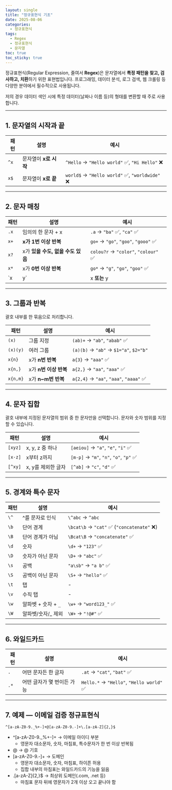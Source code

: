 ```yaml
---
layout: single
title: "정규표현식 기초"
date: 2025-08-06
categories:
  - 정규표현식
tags:
  - Regex
  - 정규표현식
  - 문자열
toc: true
toc_sticky: true
---
```


정규표현식(Regular Expression, 줄여서 **Regex**)은 문자열에서 **특정 패턴을 찾고, 검사하고, 치환**하기 위한 표현법입니다.
프로그래밍, 데이터 분석, 로그 검색, 웹 크롤링 등 다양한 분야에서 필수적으로 사용됩니다.  

저의 경우 데이터 색인 시에 특정 데이터(날짜나 이름 등)의 형태를 변환할 때 주로 사용합니다.

---

## 1. 문자열의 시작과 끝

| 패턴 | 설명 | 예시 |
|------|------|------|
| `^x` | 문자열이 **x로 시작** | `^Hello` → `"Hello world"` ✅, `"Hi Hello"` ❌ |
| `x$` | 문자열이 **x로 끝** | `world$` → `"Hello world"` ✅, `"worldwide"` ❌ |

---

## 2. 문자 매칭

| 패턴 | 설명 | 예시 |
|------|------|------|
| `.x` | 임의의 한 문자 + x | `.a` → `"ba"` ✅, `"ca"` ✅ |
| `x+` | **x가 1번 이상 반복** | `go+` → `"go"`, `"goo"`, `"gooo"` ✅ |
| `x?` | x가 **있을 수도, 없을 수도 있음** | `colou?r` → `"color"`, `"colour"` ✅ |
| `x*` | x가 **0번 이상 반복** | `go*` → `"g"`, `"go"`, `"goo"` ✅ |
| `x|y` | x **또는** y | `dog|cat` → `"dog"` ✅, `"cat"` ✅ |

---

## 3. 그룹과 반복
괄호 내부를 한 묶음으로 처리합니다.

| 패턴 | 설명 | 예시 |
|------|------|------|
| `(x)` | 그룹 지정 | `(ab)+` → `"ab"`, `"abab"` ✅ |
| `(x)(y)` | 여러 그룹 | `(a)(b)` → `"ab"` → `$1="a"`, `$2="b"` |
| `x{n}` | x가 **n번 반복** | `a{3}` → `"aaa"` ✅ |
| `x{n,}` | x가 **n번 이상 반복** | `a{2,}` → `"aa"`, `"aaa"` ✅ |
| `x{n,m}` | x가 **n~m번 반복** | `a{2,4}` → `"aa"`, `"aaa"`, `"aaaa"` ✅ |

---

## 4. 문자 집합
괄호 내부에 지정된 문자열의 범위 중 한 문자만을 선택합니다.
문자와 숫자 범위를 지정할 수 있습니다.

| 패턴 | 설명 | 예시 |
|------|------|------|
| `[xyz]` | x, y, z 중 하나 | `[aeiou]` → `"a"`, `"e"`, `"i"` ✅ |
| `[x-z]` | x부터 z까지 | `[m-p]` → `"m"`, `"n"`, `"o"`, `"p"` ✅ |
| `[^xy]` | x, y를 제외한 글자 | `[^ab]` → `"c"`, `"d"` ✅ |

---

## 5. 경계와 특수 문자

| 패턴 | 설명 | 예시 |
|------|------|------|
| `\^` | ^를 문자로 인식 | `\^abc` → `^abc` |
| `\b` | 단어 경계 | `\bcat\b` → `"cat"` ✅ (`"concatenate"` ❌) |
| `\B` | 단어 경계가 아님 | `\Bcat\B` → `"concatenate"` ✅ |
| `\d` | 숫자 | `\d+` → `"123"` ✅ |
| `\D` | 숫자가 아닌 문자 | `\D+` → `"abc"` ✅ |
| `\s` | 공백 | `"a\sb"` → `"a b"` ✅ |
| `\S` | 공백이 아닌 문자 | `\S+` → `"hello"` ✅ |
| `\t` | 탭 | - |
| `\v` | 수직 탭 | - |
| `\w` | 알파벳 + 숫자 + `_` | `\w+` → `"word123_"` ✅ |
| `\W` | 알파벳/숫자/_ 제외 | `\W+` → `"!@#"` ✅ |

---

## 6. 와일드카드

| 패턴 | 설명 | 예시 |
|------|------|------|
| `.` | 어떤 문자든 한 글자 | `.at` → `"cat"`, `"bat"` ✅ |
| `.*` | 어떤 글자가 몇 번이든 가능 | `Hello.*` → `"Hello"`, `"Hello world"` ✅ |

---

## 7. 예제 — 이메일 검증 정규표현식

```
^[a-zA-Z0-9._%+-]+@[a-zA-Z0-9.-]+\.[a-zA-Z]{2,}$
```

* ^[a-zA-Z0-9._%+-]+ → 이메일 아이디 부분
  *  영문자 대소문자, 숫자, 마침표, 특수문자가 한 번 이상 반복됨
* @ → @ 기호
* [a-zA-Z0-9.-]+ → 도메인
  * 영문자 대소문자, 숫자, 마침표, 하이픈 허용
  * 집합 내부의 마침표는 와일드카드의 기능을 잃음
* \.[a-zA-Z]{2,}$ → 최상위 도메인(.com, .net 등)
  * 마침표 문자 뒤에 영문자가 2개 이상 오고 끝나야 함

